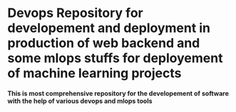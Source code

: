 # Devops Repository for developement and deployment in production of web backend and some mlops stuffs for deployement of machine learning projects 
#### This is most comprehensive repository for the developement of software with the help of various devops and mlops tools

